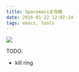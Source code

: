```yaml
---
title: Spacemacs全攻略
date: 2016-01-22 12:07:14
tags: emacs, tools
---
```


![](http://spacemacs.org/img/screenshots/ss1.png)

TODO:
- kill ring


